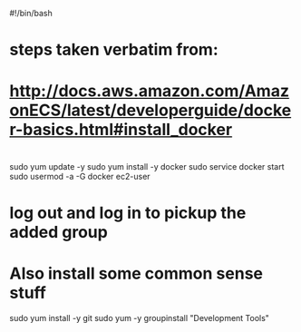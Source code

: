 #!/bin/bash
# 
# steps taken verbatim from:
#  http://docs.aws.amazon.com/AmazonECS/latest/developerguide/docker-basics.html#install_docker
#
sudo yum update -y
sudo yum install -y docker
sudo service docker start
sudo usermod -a -G docker ec2-user
# log out and log in to pickup the added group

# Also install some common sense stuff
sudo yum install -y git
sudo yum -y groupinstall "Development Tools"